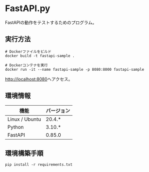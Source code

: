 # FastAPI.py

FastAPIの動作をテストするためのプログラム。  

## 実行方法

```shell
# Dockerファイルをビルド
docker build -t fastapi-sample .

# Dockerコンテナを実行
docker run -it --name fastapi-sample -p 8080:8000 fastapi-sample
```

<http://localhost:8080>へアクセス。  

## 環境情報

| 機能 | バージョン |
| ---- | ---- |
| Linux / Ubuntu | 20.4.* |
| Python | 3.10.* |
| FastAPI | 0.85.0 |

## 環境構築手順

```shell
pip install -r requirements.txt
```
